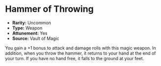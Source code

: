 # Hammer of Throwing

- **Rarity:** Uncommon
- **Type:** Weapon
- **Attunement:** Yes
- **Source:** Vault of Magic

You gain a +1 bonus to attack and damage rolls with this magic weapon. In addition, when you throw the hammer, it returns to your hand at the end of your turn. If you have no hand free, it falls to the ground at your feet.
